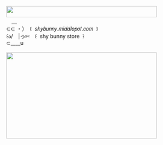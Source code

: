 <img width="400" height="30" src="https://middlepot.com/img/lacey.png">\
　＿\
⊂⊂ ・）　꒰ ‌ 𝑠𝘩𝑦𝑏𝑢𝑛𝑛𝑦.𝑚𝑖𝑑𝑑𝑙𝑒𝑝𝑜𝑡.𝑐𝑜𝑚 ‌ ꒱\
꒰ა/　|っ✄　꒰ ‌ shy bunny store ‌ ꒱\
⊂____u\
  \
<img width="400" height="230" src="https://middlepot.com/img/delicate.jpg">
